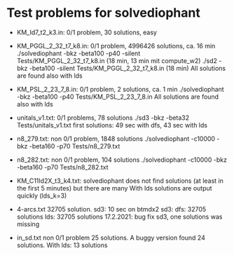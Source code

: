 # Test problems for solvediophant

* KM_Id7_t2_k3.in:
0/1 problem, 30 solutions, easy

* KM_PGGL_2_32_t7_k8.in:
0/1 problem, 4996426 solutions, ca. 16 min
./solvediophant -bkz -beta100 -p40 -silent Tests/KM_PGGL_2_32_t7_k8.in (18 min, 13 min mit compute_w2)
./sd2 -bkz -beta100 -silent Tests/KM_PGGL_2_32_t7_k8.in (18 min)
All solutions are found also with lds

* KM_PSL_2_23_7_8.in:
0/1 problem, 2 solutions, ca. 1 min
./solvediophant -bkz -beta100 -p40 Tests/KM_PSL_2_23_7_8.in
All solutions are found also with lds

* unitals_v1.txt:
0/1 problems, 78 solutions
./sd3 -bkz -beta32 Tests/unitals_v1.txt
first solutions: 49 sec with dfs, 43 sec with lds

* n8_279.txt:
non 0/1 problem, 1848 solutions
./solvediophant -c10000 -bkz -beta160 -p70 Tests/n8_279.txt

* n8_282.txt:
non 0/1 problem, 104 solutions
./solvediophant -c10000 -bkz -beta160 -p70 Tests/n8_282.txt

* KM_C11Id2X_t3_k4.txt:
solvediophant does not find solutions (at least in the first 5 minutes)
but there are many
With lds solutions are output quickly (lds_k=3)

* 4-arcs.txt
32705 solution. sd3: 10 sec on btmdx2
sd3:
    dfs: 32705 solutions
    lds: 32705 solutions
    17.2.2021: bug fix sd3, one solutions was missing

* in_sd.txt
non 0/1 problem 25 solutions.
A buggy version found 24 solutions.
With lds: 13 solutions
